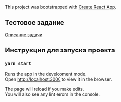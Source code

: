 This project was bootstrapped with [Create React App](https://github.com/facebook/create-react-app).

## Тестовое задание

[Описание задачи](https://dl.funbox.ru/qt-js.pdf)

## Инструкция для запуска проекта

### `yarn start`

Runs the app in the development mode.<br />
Open [http://localhost:3000](http://localhost:3000) to view it in the browser.

The page will reload if you make edits.<br />
You will also see any lint errors in the console.
